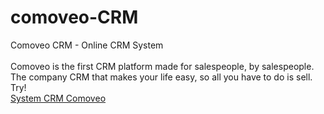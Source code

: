 # comoveo-CRM
Comoveo CRM - Online CRM System <br>
<br>
Comoveo is the first CRM platform made for salespeople, by salespeople. <br>The company CRM that makes your life easy, so all you have to do is sell. Try!
<br>
<a href="https://www.comoveo.com">System CRM Comoveo</a>
